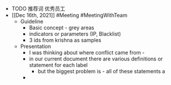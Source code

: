 - TODO 推荐词 优秀员工
- [[Dec 16th, 2021]] #Meeting #MeetingWithTeam
	- Guideline
		- Basic concept - grey areas
		- indicators or parameters (IP, Blacklist)
		- 3 ids from krishna as samples
	- Presentation
		- I was thinking about where conflict came from -
		- in our current document there are various definitions or statement for each label
			- but the biggest problem is - all of these statements a
		-